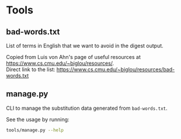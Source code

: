 # Tools

## bad-words.txt

List of terms in English that we want to avoid in the digest output.

Copied from Luis von Ahn's page of useful resources at <https://www.cs.cmu.edu/~biglou/resources/>.  
Direct link to the list: <https://www.cs.cmu.edu/~biglou/resources/bad-words.txt>

## manage.py

CLI to manage the substitution data generated from `bad-words.txt`.

See the usage by running:

```sh
tools/manage.py --help
```
